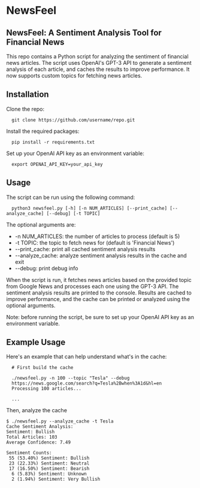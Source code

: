 # NewsFeel
## NewsFeel: A Sentiment Analysis Tool for Financial News

This repo contains a Python script for analyzing the sentiment of financial news articles. The script uses OpenAI's GPT-3 API to generate a sentiment analysis of each article, and caches the results to improve performance. It now supports custom topics for fetching news articles.

## Installation
Clone the repo:
```console
  git clone https://github.com/username/repo.git
```

Install the required packages:
```console
  pip install -r requirements.txt
```

Set up your OpenAI API key as an environment variable:
```console
  export OPENAI_API_KEY=your_api_key
```

## Usage
The script can be run using the following command:

```console
  python3 newsfeel.py [-h] [-n NUM_ARTICLES] [--print_cache] [--analyze_cache] [--debug] [-t TOPIC]
```

The optional arguments are:

- -n NUM_ARTICLES: the number of articles to process (default is 5)
- -t TOPIC: the topic to fetch news for (default is 'Financial News')
- --print_cache: print all cached sentiment analysis results
- --analyze_cache: analyze sentiment analysis results in the cache and exit
- --debug: print debug info

When the script is run, it fetches news articles based on the provided topic from Google News and processes each one using the GPT-3 API. The sentiment analysis results are printed to the console. Results are cached to improve performance, and the cache can be printed or analyzed using the optional arguments.

Note: before running the script, be sure to set up your OpenAI API key as an environment variable.

## Example Usage

Here's an example that can help understand what's in the cache:
```console
  # First build the cache

  ./newsfeel.py -n 100 --topic "Tesla" --debug
  https://news.google.com/search?q=Tesla%2Bwhen%3A1d&hl=en
  Processing 100 articles...

  ...

```

Then, analyze the cache

```console
$ ./newsfeel.py --analyze_cache -t Tesla
Cache Sentiment Analysis:
Sentiment: Bullish
Total Articles: 103
Average Confidence: 7.49

Sentiment Counts:
 55 (53.40%) Sentiment: Bullish
 23 (22.33%) Sentiment: Neutral
 17 (16.50%) Sentiment: Bearish
  6 (5.83%) Sentiment: Unknown
  2 (1.94%) Sentiment: Very Bullish
```


